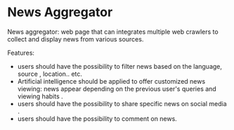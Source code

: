 # News Aggregator
News aggregator: web page that can integrates multiple web crawlers to collect and display news from various sources.

Features: 
- users should have the possibility to filter news based on the language, source , location.. etc.
- Artificial intelligence should be applied to offer customized news viewing: news appear depending on the previous user's queries and viewing habits .
- users should have the possibility to share specific news on social media .
- users should have the possibility to comment on news.